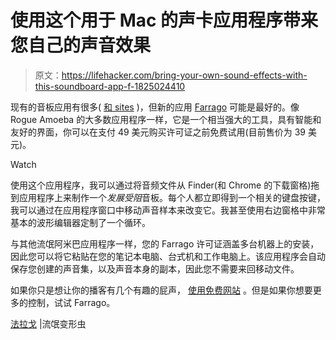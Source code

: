 # 使用这个用于 Mac 的声卡应用程序带来您自己的声音效果

> 原文：<https://lifehacker.com/bring-your-own-sound-effects-with-this-soundboard-app-f-1825024410>

现有的音板应用有很多( [和 sites](https://gizmodo.com/this-incredible-soundboard-website-has-pretty-much-ever-5980409) )，但新的应用 [Farrago](https://rogueamoeba.com/farrago/) 可能是最好的。像 Rogue Amoeba 的大多数应用程序一样，它是一个相当强大的工具，具有智能和友好的界面，你可以在支付 49 美元购买许可证之前免费试用(目前售价为 39 美元)。

Watch

使用这个应用程序，我可以通过将音频文件从 Finder(和 Chrome 的下载窗格)拖到应用程序上来制作一个*发展受阻*音板。每个人都立即得到一个相关的键盘按键，我可以通过在应用程序窗口中移动声音样本来改变它。我甚至使用右边窗格中非常基本的波形编辑器定制了一个循环。

与其他流氓阿米巴应用程序一样，您的 Farrago 许可证涵盖多台机器上的安装，因此您可以将它粘贴在您的笔记本电脑、台式机和工作电脑上。该应用程序会自动保存您创建的声音集，以及声音本身的副本，因此您不需要来回移动文件。

如果你只是想让你的播客有几个有趣的屁声， [使用免费网站](http://www.soundboard.com/) 。但是如果你想要更多的控制，试试 Farrago。

[法拉戈](https://rogueamoeba.com/farrago/) |流氓变形虫